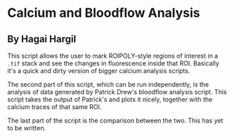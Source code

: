 # Calcium and Bloodflow Analysis

## By Hagai Hargil

This script allows the user to mark ROIPOLY-style regions of interest
in a `.tif` stack and see the changes in fluorescence inside that ROI.
Basically it's a quick and dirty version of bigger calcium analysis scripts.

The second part of this script, which can be run independently, is the
analysis of data generated by Patrick Drew's bloodflow analysis script. This 
script takes the output of Patrick's and plots it nicely, together with the calcium
traces of that same ROI.

The last part of the script is the comparison between the two. This has yet
to be written. 